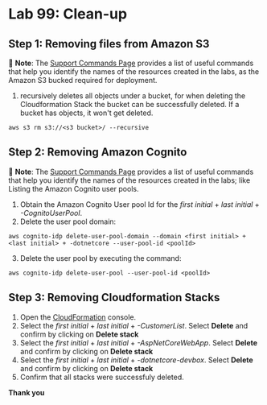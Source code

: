 # Lab 99: Clean-up

## Step 1: Removing files from Amazon S3

:notebook: **Note**: The [Support Commands Page](/SupportCommands.md) provides a list of useful commands that help you identify the names of the resources created in the labs, as the Amazon S3 bucked required for deployment.

1. recursively deletes all objects under a bucket, for when deleting the Cloudformation Stack the bucket can be successfully deleted. If a bucket has objects, it won't get deleted.
```
aws s3 rm s3://<s3 bucket>/ --recursive
```

## Step 2: Removing Amazon Cognito
:notebook: **Note**: The [Support Commands Page](/SupportCommands.md) provides a list of useful commands that help you identify the names of the resources created in the labs; like Listing the Amazon Cognito user pools.

1. Obtain the Amazon Cognito User pool Id for the *first initial* + *last initial* + *-CognitoUserPool*.
2. Delete the user pool domain:
 ```
 aws cognito-idp delete-user-pool-domain --domain <first initial> + <last initial> + -dotnetcore --user-pool-id <poolId>
 ```
3. Delete the user pool by executing the command:
 ```
 aws cognito-idp delete-user-pool --user-pool-id <poolId>
 ```

## Step 3: Removing Cloudformation Stacks

1. Open the [CloudFormation](https://console.aws.amazon.com/cloudformation/) console.
2. Select the *first initial* + *last initial* + *-CustomerList*. Select **Delete** and confirm by clicking on **Delete stack**
3. Select the *first initial* + *last initial* + *-AspNetCoreWebApp*. Select **Delete** and confirm by clicking on **Delete stack**
4. Select the *first initial* + *last initial* + *-dotnetcore-devbox*. Select **Delete** and confirm by clicking on **Delete stack**
5. Confirm that all stacks were successfuly deleted.

**Thank you**